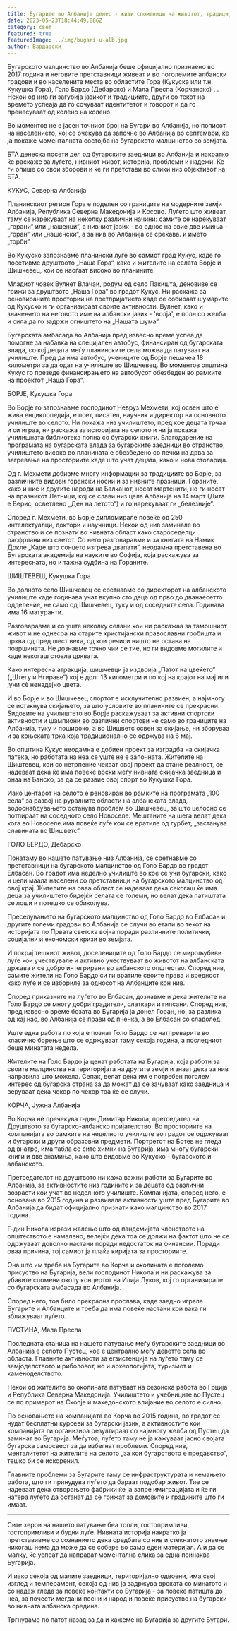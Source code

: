```yaml
---
title: Бугарите во Албанија денес - живи споменици на животот, традицијата и надежта
date: 2023-05-23T18:44:49.886Z
category: свет
featured: true
featuredImage: ../img/bugari-u-alb.jpg
author: Вардарски
---
```

Бугарското малцинство во Албанија беше официјално признаено во 2017 година и неговите претставници живеат и во поголемите албански градови и во населените места во областите Гора (Кукуска или т.н. Кукушка Гора), Голо Бардо (Дебарско) и Мала Преспа (Корчанско) . . Некои од нив ги загубија јазикот и традициите, други со текот на времето успеаја да го сочуваат идентитетот и говорот и да го пренесуваат од колено на колено.

Во моментов не е јасен точниот број на Бугари во Албанија, но пописот на населението, кој се очекува да започне во Албанија во септември, ќе ја покаже моменталната состојба на бугарското малцинство во земјата.

БТА денеска посети дел од бугарските заедници во Албанија и накратко ќе раскаже за луѓето, нивниот живот, историја, проблеми и надежи. Ќе ги опише со свои зборови и ќе ги претстави во слики низ објективот на БТА.

КУКУС, Северна Албанија

Планинскиот регион Гора е поделен со границите на модерните земји Албанија, Република Северна Македонија и Косово. Луѓето што живеат таму се нарекуваат на неколку различни начини: самите се нарекуваат „горани“ или „нашенци“, а нивниот јазик - во однос на овие две имиња - „горан“ или „нашенски“, а за нив во Албанија се среќава. и името „торби“.

Во Кукуско запознавме планински луѓе во самиот град Кукус, каде го посетивме друштвото „Наша Гора“, како и жителите на селата Борје и Шишчевец, кои се наоѓаат високо во планините.

Младиот човек Вулнет Влачаи, родум од село Пакишта, деновиве се грижи за друштвото „Наша Гора“ во градот Кукус. Ни раскажа за реновираните простории на претпријатието каде се собираат шумарите од Кукуско и ги организираат своите активности. Вулнет, како и значењето на неговото име на албански јазик - 'волја', е полн со желба и сила да го задржи огништето на „Нашата шума“.

Бугарската амбасада во Албанија пред извесно време успеа да помогне за набавка на специјален автобус, финансиран од бугарската влада, со кој децата меѓу планинските села можеа да патуваат на училиште. Пред да има автобус, учениците од Борје пешачеа 18 километри за да одат на училиште во Шишчевец. Во моментов општина Кукус го презеде финансирањето на автобусот обезбеден во рамките на проектот „Наша Гора“.

БОРЈЕ, Кукушка Гора

Во Борје го запознавме господинот Невруз Мехмети, кој освен што е жива енциклопедија, е поет, писател, научник и директор на основното училиште во селото. Ни покажа низ училиштето, пред кое децата трчаа и си играа, ни раскажа за историјата на селото и ни ја покажа училишната библиотека полна со бугарски книги. Благодарение на програмата на бугарската влада за бугарските заедници во странство, училиштето високо во планината е обезбедено со печки на дрва за загревање на просториите каде што учат децата, како и нова столарија.

Од г. Мехмети добивме многу информации за традициите во Борје, за различните видови горански носии и за нивните празници. Гораните, како и ние и другите народи на Балканот, носат мартенити, но ги носат на празникот Летници, кој се слави низ цела Албанија на 14 март (Дита е Верис, осветлено „Ден на летото“) и го нарекуваат ги „белезније“.

Според г. Мехмети, во Борје дипломирале повеќе од 250 интелектуалци, доктори и научници. Некои од нив заминале во странство и се познати во нивната област како староседелци расфрлани низ светот. Со него разговаравме и за книгата на Намик Докле „Каде што сонцето изгрева двапати“, неодамна претставена во Бугарската академија на науките во Софија, која раскажува за интересната, но и тажна судбина на Гораните.

ШИШТЕВЕШ, Кукушка Гора

Во долното село Шишчевец се сретнавме со директорот на албанското училиште каде годинава учат вкупно сто деца од прво до дванаесетто одделение, не само од Шишчевец, туку и од соседните села. Годинава има 16 матуранти.

Разговаравме и со уште неколку селани кои ни раскажаа за тамошниот живот и не однесоа на старите христијански православни гробишта и црква од пред шест века, од кои речиси ништо не остана на површината. Не дознавме точно чии се тие, но ги видовме могилите и каде некогаш стоела црквата.

Како интересна атракција, шишчевци ја издвоија „Патот на цвеќето“ („Штегу и Нгираве“) кој е долг 13 километри и по кој на крајот на мај или јуни сè ненадејно цвета.

И во Борје и во Шишчевец спортот е исклучително развиен, а најмногу се истакнува скијањето, за што условите во планините се прекрасни. Ѕидовите на училиштето во Борје раскажуваат за активни спортски активности и шампиони во различни спортови не само во границите на Албанија, туку и пошироко, а во Шишветс освен за скијање, ни зборуваа и за коњската трка која традиционално се одржува на 6 мај.

Во општина Кукус неодамна е добиен проект за изградба на скијачка патека, но работата на неа се уште не е започната. Жителите на Шиштевец, кои со нетрпение чекаат овој проект да стане реалност, се надеваат дека ќе има повеќе врски меѓу нивната скијачка заедница и онаа на Банско, за да се развие овој спорт во Кукушка Гора.

Иако центарот на селото е реновиран во рамките на програмата „100 села“ за развој на руралните области на албанската влада, водоснабдувањето останува проблем во Шишчевец, за што целосно се потпираат на соседното село Новоселе. Мештаните на шега велат дека кога во Новоселе има повеќе луѓе кои се вратиле од гурбет, „застанува славината во Шишветс“.

ГОЛО БЕРДО, Дебарско

Понатаму во нашето патување низ Албанија, се сретнавме со претставници на бугарското малцинство од Голо Бардо во градот Елбасан. Во градот има неделно училиште во кое се учи бугарски, како и цели маала населени со претставници на бугарското малцинство од овој крај. Жителите на оваа област се надеваат дека секогаш ќе има деца за училиштето бидејќи селата се големи, но велат дека патиштата се лоши и потешко се обиколува.

Преселувањето на бугарското малцинство од Голо Бардо во Елбасан и другите големи градови во Албанија се случи во етапи во текот на историјата по Првата светска војна поради различните политички, социјални и економски кризи во земјата.

И покрај тешкиот живот, доселениците од Голо Бардо се мирољубиви луѓе кои учествувале и активно учествуваат во животот на албанската држава и се добро интегрирани во албанското општество. Според нив, самите жители на Голо Бардо си ги вратиле своите права и вредност како луѓе и се избориле за односот на Албанците кон нив.

Според приказните на луѓето во Елбасан, дознавме и дека жителите на Голо Бардо се многу добри градители, слаткари и гипсани. Според нив, пред извесно време бозата во Бугарија ја донел Горан, но, за разлика од кај нас, во Албанија се прави од пченка, а во Елбасан со сладолед.

Уште една работа по која е познат Голо Бардо се натпреварите во класично борење што се одржуваат таму секоја година, а последниот беше минатата недела.

Жителите на Голо Бардо ја ценат работата на Бугарија, која работи за своите малцинства на територијата на другите земји и знаат дека за нив направила што можела. Сепак, велат дека им е потребен поголем интерес од бугарска страна за да можат да се зачуваат како заедница и веруваат дека чекор по чекор тоа ќе се случи.

КОРЧА, Јужна Албанија

Во Корча нè пречекува г-дин Димитар Никола, претседател на Друштвото за бугарско-албанско пријателство. Во просториите на компанијата во рамките на неделното училиште во градот се одржуваат и бугарски и други образовни предмети. Портретот на Ботев не гледа од внатре, има табла со сите химни на Бугарија, има многу бугарски книги и две знамиња, како што видовме во Кукуско - бугарското и албанското.

Претседателот на друштвото ни кажа важни работи за Бугарите во Албанија, за активностите низ годините и за децата од различни возрасти кои учат во неделното училиште. Компанијата, според него, е основана во 2015 година и развивала активности уште пред Бугарите во Албанија да бидат официјално признати како малцинство во 2017 година.

Г-дин Никола изрази жалење што од пандемијата членството на општеството е намалено, велејќи дека тоа се должи на фактот што не се одржуваат доволно настани поради недостаток на финансии. Поради оваа причина, тој самиот ја плаќа киријата за просториите.

Она што им треба на Бугарите во Корча и околината е поголемо присуство на Бугарија, вели господинот Никола и ни раскажува за убавите спомени околу концертот на Илија Луков, кој го организирале со бугарската амбасада во Албанија.

Според него, тоа било прекрасна прослава, каде заедно играле Бугарите и Албанците и треба да има повеќе настани кои вака ги зближуваат луѓето.

ПУСТИНА, Мала Преспа

Последната станица на нашето патување меѓу бугарските заедници во Албанија е селото Пустец, кое е централно меѓу деветте села во областа. Главните активности за егзистенција на луѓето таму се земјоделството и риболовот, но и археологијата, туризмот и каменоделството.

Некои од жителите во околината патуваат на сезонска работа во Грција и Република Северна Македонија. Училиштето и учебниците во Пустец се по примерот на Скопје и македонското влијание во селото е силно.

По основањето на компанијата во Корча во 2015 година, во градот се нудат бесплатни курсеви за бугарски јазик, а активностите кои компанијата ги организира резултираат со најмногу желба од Пустец да заминат во Бугарија. Меѓутоа, луѓето таму не ја кажуваат јасно својата бугарска самосвест за да избегнат проблеми. Според нив, менталитетот на жителите на селото „за кои бугарството е предавство“, тешко би се искоренил.

Главните проблеми за Бугарите таму се инфраструктурата и немањето работа, што ги принудува луѓето да бараат подобар живот. Тие се надеваат дека отворањето фабрики ќе ја запре имиграцијата и ќе ги натера луѓето да останат да се грижат за домовите и градините што ги имаат.

- - -

Сите херои на нашето патување беа топли, гостопримливи, гостопримливи и будни луѓе. Нивната историја накратко ја претставивме со сознанието дека средбата со нив и стекнатото знаење никогаш нема да може да се собере во само еден материјал. А и да се малку, ќе успеат да направат моментална слика за една поинаква Бугарија.

И иако секоја од малите заедници, територијално одвоени, има свој изглед и темперамент, секоја од нив ја задржува врската со минатото и со надеж гледа за повеќе контакти со Бугарија - за повеќе патишта до неа, за почести мегдани песни и народ и повеќе присуство на бугарски во нивната албанска средина.

Тргнуваме по патот назад за да и кажеме на Бугарија за другите Бугари.